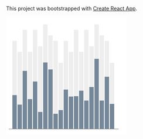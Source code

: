 This project was bootstrapped with [Create React App](https://github.com/facebookincubator/create-react-app).

![ScreenShot](./013.charts.png)
